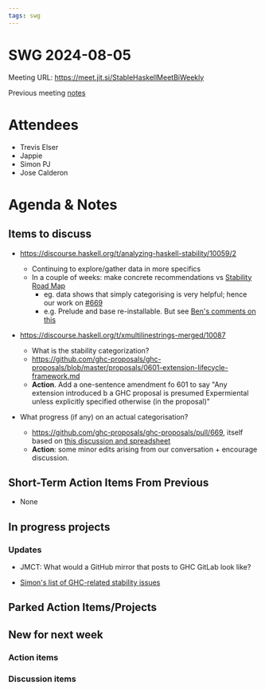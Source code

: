 ```yaml
---
tags: swg
---
```


SWG 2024-08-05
==============

Meeting URL: https://meet.jit.si/StableHaskellMeetBiWeekly

Previous meeting [notes](https://github.com/haskellfoundation/stability/blob/main/meetings/2024-07-22.md)

# Attendees

- Trevis Elser
- Jappie
- Simon PJ
- Jose Calderon


# Agenda & Notes

## Items to discuss

- https://discourse.haskell.org/t/analyzing-haskell-stability/10059/2
  - Continuing to explore/gather data in more specifics
  - In a couple of weeks: make concrete recommendations vs [Stability Road Map](https://docs.google.com/document/d/1sX_rXHx8Mj3Kae9GalR2BwZ5-xzl7UpnpMBwl4dqsWY/edit?usp=sharing)
      - eg. data shows that simply categorising is very helpful; hence our work on [#669](https://github.com/ghc-proposals/ghc-proposals/pull/669)
      - e.g. Prelude and base re-installable. But see [Ben's comments on this](https://edit.smart-cactus.org/h2z2ELauQs2vzhPDeUDr_g#)

- https://discourse.haskell.org/t/xmultilinestrings-merged/10087
  - What is the stability categorization?
  - https://github.com/ghc-proposals/ghc-proposals/blob/master/proposals/0601-extension-lifecycle-framework.md
  - **Action**. Add a one-sentence amendment fo 601 to say "Any extension introduced b a GHC proposal is presumed Expermiental unless explicitly specified otherwise (in the proposal)"

- What progress (if any) on an actual categorisation?

    - https://github.com/ghc-proposals/ghc-proposals/pull/669, itself based on [this discussion and spreadsheet](https://github.com/ghc-proposals/ghc-proposals/discussions/635)
    - **Action**: some minor edits arising from our conversation + encourage discussion.


## Short-Term Action Items From Previous

- None

## In progress projects
### Updates

- JMCT: What would a GitHub mirror that posts to GHC GitLab look like?

- [Simon's list of GHC-related stability issues](https://docs.google.com/document/d/1sX_rXHx8Mj3Kae9GalR2BwZ5-xzl7UpnpMBwl4dqsWY/edit?usp=sharing)

## Parked Action Items/Projects

## New for next week

### Action items

### Discussion items
